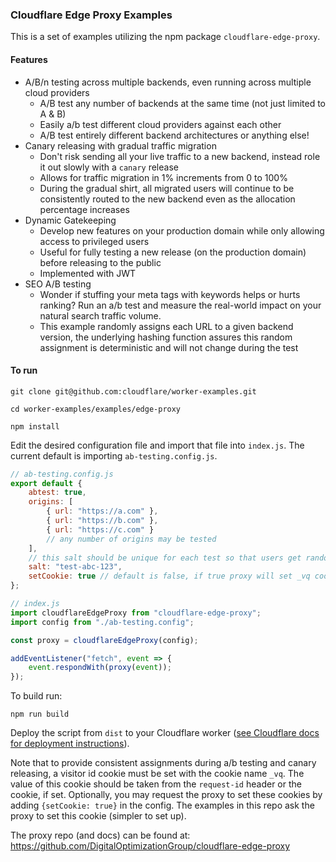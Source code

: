 ### Cloudflare Edge Proxy Examples

This is a set of examples utilizing the npm package `cloudflare-edge-proxy`.

#### Features

-   A/B/n testing across multiple backends, even running across multiple cloud providers
    -   A/B test any number of backends at the same time (not just limited to A & B)
    -   Easily a/b test different cloud providers against each other
    -   A/B test entirely different backend architectures or anything else!
-   Canary releasing with gradual traffic migration
    -   Don't risk sending all your live traffic to a new backend, instead role it out slowly with a `canary` release
    -   Allows for traffic migration in 1% increments from 0 to 100%
    -   During the gradual shirt, all migrated users will continue to be consistently routed to the new backend even as the allocation percentage increases
-   Dynamic Gatekeeping
    -   Develop new features on your production domain while only allowing access to privileged users
    -   Useful for fully testing a new release (on the production domain) before releasing to the public
    -   Implemented with JWT
-   SEO A/B testing
    -   Wonder if stuffing your meta tags with keywords helps or hurts ranking? Run an a/b test and measure the real-world impact on your natural search traffic volume.
    -   This example randomly assigns each URL to a given backend version, the underlying hashing function assures this random assignment is deterministic and will not change during the test

#### To run

`git clone git@github.com:cloudflare/worker-examples.git`

`cd worker-examples/examples/edge-proxy`

`npm install`

Edit the desired configuration file and import that file into `index.js`. The current default is importing `ab-testing.config.js`.

```js
// ab-testing.config.js
export default {
    abtest: true,
    origins: [
        { url: "https://a.com" },
        { url: "https://b.com" },
        { url: "https://c.com" }
        // any number of origins may be tested
    ],
    // this salt should be unique for each test so that users get randomized independently across tests
    salt: "test-abc-123",
    setCookie: true // default is false, if true proxy will set _vq cookie (otherwise backend must set it)
};
```

```js
// index.js
import cloudflareEdgeProxy from "cloudflare-edge-proxy";
import config from "./ab-testing.config";

const proxy = cloudflareEdgeProxy(config);

addEventListener("fetch", event => {
    event.respondWith(proxy(event));
});
```

To build run:

`npm run build`

Deploy the script from `dist` to your Cloudflare worker ([see Cloudflare docs for deployment instructions](https://developers.cloudflare.com/workers/about/)).

Note that to provide consistent assignments during a/b testing and canary releasing, a visitor id cookie must be set with the cookie name `_vq`. The value of this cookie should be taken from the `request-id` header or the cookie, if set. Optionally, you may request the proxy to set these cookies by adding `{setCookie: true}` in the config. The examples in this repo ask the proxy to set this cookie (simpler to set up).

The proxy repo (and docs) can be found at: https://github.com/DigitalOptimizationGroup/cloudflare-edge-proxy
